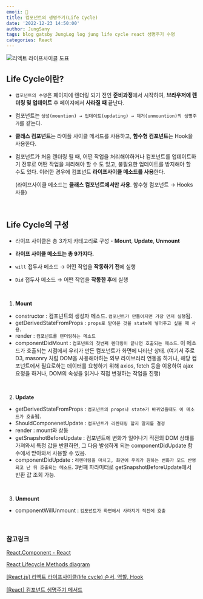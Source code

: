 ```yaml
---
emoji: 🏥
title: 컴포넌트의 생명주기(Life Cycle)
date: '2022-12-23 14:50:00'
author: JungSany
tags: blog gatsby JungLog log jung life cycle react 생명주기 수명
categories: React
---
```


![리엑트 라이프사이클 도표](https://cdn.filestackcontent.com/ApNH7030SAG1wAycdj3H)

## Life Cycle이란?

- `컴포넌트의 수명`은 페이지에 렌더링 되기 전인 **준비과정**에서 시작하여, **브라우저에 렌더링 및 업데이트** 후 페이지에서 **사라질 때** 끝난다.
- 컴포넌트는 `생성(mountion) → 업데이트(updating) → 제거(unmountion)의 생명주기`를 같는다.
- **클래스 컴포넌트**는 라이플 사이클 메서드를 사용하고, **함수형 컴포넌트**는 Hook을 사용한다.

- 컴포넌트가 처음 렌더링 될 때, 어떤 작업을 처리해야하거나 컴포넌트를 업데이트하기 전후로 어떤 작업을 처리해야 할 수 도 있고, 불필요한 업데이트를 방지해야 할 수도 있다. 이러한 경우에 컴포넌트 **라이프사이클 메소드를 사용**한다.

  (라이프사이클 메소드는 **클래스 컴포넌트에서만 사용**. 함수형 컴포넌트 → Hooks 사용)

<br/>

## Life Cycle의 구성

- 라이프 사이클은 총 3가지 카테고리로 구성 - **Mount**, **Update**, **Unmount**

- **라이프 사이클 메소드는 총 9가지다.**

- `will` 접두사 메소드 → 어떤 작업을 **작동하기 전**에 실행
- `Did` 접두사 메소드 → 어떤 작업을 **작동한 후**에 실행

<br/>

1. **Mount**

- constructor : 컴포넌트의 생성자 메소드. `컴포넌트가 만들어지면 가장 먼저 실행`됨.
- getDerivedStateFromProps : `props로 받아온 것을 state에 넣어주고 싶을 때 사용`.
- render : `컴포넌트를 렌더링하는 메소드`
- componentDidMount : `컴포넌트의 첫번째 렌더링이 끝나면 호출되는 메소드`. 이 메소드가 호출되는 시점에서 우리가 만든 컴포넌트가 화면에 나타난 상태. (여기서 주로 D3, masonry 처럼 DOM을 사용해야하는 외부 라이브러리 연동을 하거나, 해당 컴포넌트에서 필요로하는 데이터를 요청하기 위해 axios, fetch 등을 이용하여 ajax 요청을 하거나, DOM의 속성을 읽거나 직접 변경하는 작업을 진행)

<br/>

2. **Update**

- getDerivedStateFromProps : `컴포넌트의 props나 state가 바뀌었을때도 이 메소드가 호출`됨.
- ShouldComponenetUpdate : `컴포넌트가 리렌더링 할지 말지를 결정`
- render : mount와 상동
- getSnapshotBeforeUpdate : 컴포넌트에 변화가 일어나기 직전의 DOM 상태를 가져와서 특정 값을 반환하면, 그 다음 발생하게 되는 componentDidUpdate 함수에서 받아와서 사용할 수 있음.
- componentDidUpdate : `리렌더링을 마치고, 화면에 우리가 원하는 변화가 모드 반영되고 난 뒤 호출되는 메소드`. 3번째 파라미터로 getSnapshotBeforeUpdate에서 반환 값 조회 가능.

<br/>

3. **Unmount**

- componentWillUnmount : `컴포넌트가 화면에서 사라지기 직전에 호출`

<br/>

### 참고링크

[React.Component - React](https://ko.reactjs.org/docs/react-component.html)

[React Lifecycle Methods diagram](https://projects.wojtekmaj.pl/react-lifecycle-methods-diagram/)

[[React.js] 리액트 라이프사이클(life cycle) 순서, 역할, Hook](https://velog.io/@minbr0ther/React.js-%EB%A6%AC%EC%95%A1%ED%8A%B8-%EB%9D%BC%EC%9D%B4%ED%94%84%EC%82%AC%EC%9D%B4%ED%81%B4life-cycle-%EC%88%9C%EC%84%9C-%EC%97%AD%ED%95%A0)

[[React] 컴포넌트 생명주기 메서드](https://velog.io/@youngminss/React-%EC%BB%B4%ED%8F%AC%EB%84%8C%ED%8A%B8-%EC%83%9D%EB%AA%85%EC%A3%BC%EA%B8%B0-%EB%A9%94%EC%84%9C%EB%93%9C)

<br/>

```toc

```
